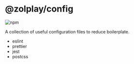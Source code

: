# @zolplay/config

![npm](https://img.shields.io/npm/v/@zolplay/config?color=%23EEE)

A collection of useful configuration files to reduce boilerplate.

- eslint
- prettier
- jest
- postcss
